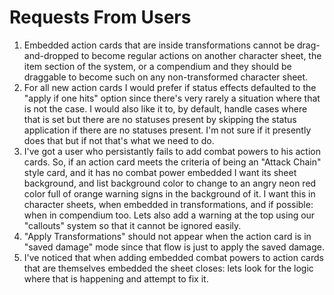 # Requests From Users

1. Embedded action cards that are inside transformations cannot be drag-and-dropped to become regular actions on another character sheet, the item section of the system, or a compendium and they should be draggable to become such on any non-transformed character sheet.
2. For all new action cards I would prefer if status effects defaulted to the "apply if one hits" option since there's very rarely a situation where that is not the case. I would also like it to, by default, handle cases where that is set but there are no statuses present by skipping the status application if there are no statuses present. I'm not sure if it presently does that but if not that's what we need to do.
3. I've got a user who persistantly fails to add combat powers to his action cards. So, if an action card meets the criteria of being an "Attack Chain" style card, and it has no combat power embedded I want its sheet background, and list background color to change to an angry neon red color full of orange warning signs in the background of it. I want this in character sheets, when embedded in transformations, and if possible: when in compendium too. Lets also add a warning at the top using our "callouts" system so that it cannot be ignored easily.
4. "Apply Transformations" should not appear when the action card is in "saved damage" mode since that flow is just to apply the saved damage.
5. I've noticed that when adding embedded combat powers to action cards that are themselves embedded the sheet closes: lets look for the logic where that is happening and attempt to fix it.

